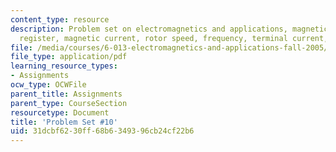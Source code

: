 ```yaml
---
content_type: resource
description: Problem set on electromagnetics and applications, magnetic field, load
  register, magnetic current, rotor speed, frequency, terminal current, and torque.
file: /media/courses/6-013-electromagnetics-and-applications-fall-2005/31dcbf6230ff68b6349396cb24cf22b6_ps10.pdf
file_type: application/pdf
learning_resource_types:
- Assignments
ocw_type: OCWFile
parent_title: Assignments
parent_type: CourseSection
resourcetype: Document
title: 'Problem Set #10'
uid: 31dcbf62-30ff-68b6-3493-96cb24cf22b6
---
```

